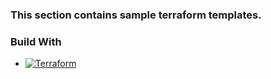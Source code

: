 ### This section contains sample terraform templates.

### Build With

* [![Terraform][Terraform]][Terraform-url]

<!-- MARKDOWN LINKS & IMAGES -->
<!-- https://www.markdownguide.org/basic-syntax/#reference-style-links -->
[Terraform]: https://img.shields.io/badge/terraform-000000?style=for-the-badge&logo=terraform&logoColor=#844FBA
[Terraform-url]: https://www.terraform.io/
